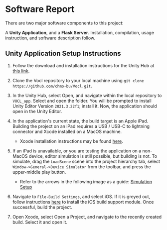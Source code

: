 # Software Report

There are two major software components to this project: 

A **Unity Application**, and a **Flask Server**. Installation, compilation, usage instruction, and software description follow.

## Unity Application Setup Instructions

1. Follow the download and installation instructions for the Unity Hub at [this link](https://unity.com/download). 

2. Clone the Vocl repository to your local machine using 
 `git clone https://github.com/chmo-bu/Vocl.git`.

3. In the Unity Hub, select Open, and navigate within the local repository to `VOCL_app`. Select and open the folder. You will be prompted to install Unity Editor Version `2021.3.22f1`; install it. Now, the application should open in the Unity Editor.

4. In the application's current state, the build target is an Apple iPad. Building the project on an iPad requires a USB / USB-C to lightning connector and Xcode installed on a MacOS machine.
    - Xcode installation instructions may be found [here](https://developer.apple.com/xcode/). 
5. If an iPad is unavailable, or you are testing the application on a non-MacOS device, editor simulation is still possible, but building is not. To simulate, drag the `LoadScene` scene into the project hierarchy tab, select `Window->General->Device Simulator` from the toolbar, and press the upper-middle play button.
    - Refer to the arrows in the following image as a guide: [Simulation Setup](unityguide.png)
6. Navigate to `File-Build Settings`, and select iOS. If it is greyed out, follow instructions [here](https://docs.unity3d.com/Manual/ios-environment-setup.html) to install the iOS build support module. Once successful, build the project.
7. Open Xcode, select Open a Project, and navigate to the recently created build. Select it and open it. 



